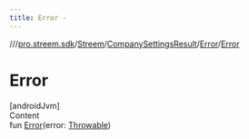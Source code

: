 ```yaml
---
title: Error -
---
```

//[<root>](../../../../../index.md)/[pro.streem.sdk](../../../index.md)/[Streem](../../index.md)/[CompanySettingsResult](../index.md)/[Error](index.md)/[Error](-error.md)



# Error  
[androidJvm]  
Content  
fun [Error](-error.md)(error: [Throwable](https://kotlinlang.org/api/latest/jvm/stdlib/kotlin/-throwable/index.html))  



